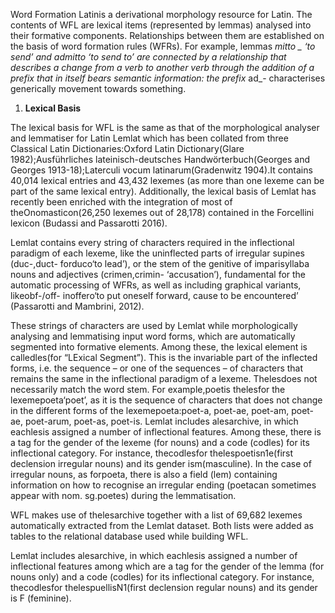 Word Formation Latinis a derivational morphology resource for Latin. The contents of WFL are lexical items \(represented by lemmas\) analysed into their formative components. Relationships between them are established on the basis of word formation rules \(WFRs\). For example, lemmas _mitto _ ‘to send’ and _admitto_ ‘to send to’ are connected by a relationship that describes a change from a verb to another verb through the addition of a prefix that in itself bears semantic information: the prefix_ ad_- characterises generically movement towards something.

1. **Lexical Basis**

The lexical basis for WFL is the same as that of the morphological analyser and lemmatiser for Latin Lemlat which has been collated from three Classical Latin Dictionaries:Oxford Latin Dictionary\(Glare 1982\);Ausführliches lateinisch-deutsches Handwörterbuch\(Georges and Georges 1913-18\);Laterculi vocum latinarum\(Gradenwitz 1904\).It contains 40,014 lexical entries and 43,432 lexemes \(as more than one lexeme can be part of the same lexical entry\). Additionally, the lexical basis of Lemlat has recently been enriched with the integration of most of theOnomasticon\(26,250 lexemes out of 28,178\) contained in the Forcellini lexicon \(Budassi and Passarotti 2016\).

Lemlat contains every string of characters required in the inflectional paradigm of each lexeme, like the uninflected parts of irregular supines \(duc-,duct- forduco‘to lead’\), or the stem of the genitive of imparisyllaba nouns and adjectives \(crimen,crimin- ‘accusation’\), fundamental for the automatic processing of WFRs, as well as including graphical variants, likeobf-/off- inoffero‘to put oneself forward, cause to be encountered’ \(Passarotti and Mambrini, 2012\).

These strings of characters are used by Lemlat while morphologically analysing and lemmatising input word forms, which are automatically segmented into formative elements. Among these, the lexical element is calledles\(for “LExical Segment”\). This is the invariable part of the inflected forms, i.e. the sequence – or one of the sequences – of characters that remains the same in the inflectional paradigm of a lexeme. Thelesdoes not necessarily match the word stem. For example,poetis thelesfor the lexemepoeta‘poet’, as it is the sequence of characters that does not change in the different forms of the lexemepoeta:poet-a, poet-ae, poet-am, poet-ae, poet-arum, poet-as, poet-is. Lemlat includes alesarchive, in which eachlesis assigned a number of inflectional features. Among these, there is a tag for the gender of the lexeme \(for nouns\) and a code \(codles\) for its inflectional category. For instance, thecodlesfor thelespoetisn1e\(first declension irregular nouns\) and its gender ism\(masculine\). In the case of irregular nouns, as forpoeta, there is also a field \(lem\) containing information on how to recognise an irregular ending \(poetacan sometimes appear with nom. sg.poetes\) during the lemmatisation.

WFL makes use of thelesarchive together with a list of 69,682 lexemes automatically extracted from the Lemlat dataset. Both lists were added as tables to the relational database used while building WFL.

 

Lemlat includes alesarchive, in which eachlesis assigned a number of inflectional features among which are a tag for the gender of the lemma \(for nouns only\) and a code \(codles\) for its inflectional category. For instance, thecodlesfor thelespuellisN1\(first declension regular nouns\) and its gender is F \(feminine\).











 

